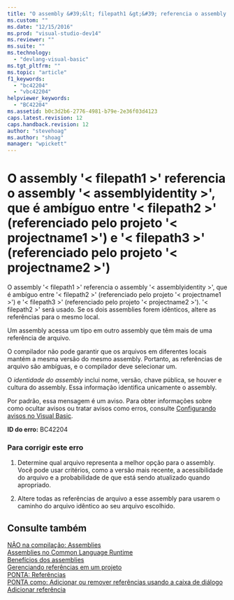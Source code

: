 ```yaml
---
title: "O assembly &#39;&lt; filepath1 &gt;&#39; referencia o assembly &#39;&lt; assemblyidentity &gt;&#39;, que &#233; amb&#237;guo entre &#39;&lt; filepath2 &gt;&#39; (referenciado pelo projeto &#39;&lt; projectname1 &gt;&#39;) e &#39;&lt; filepath3 &gt;&#39; (referenciado pelo projeto &#39;&lt; projectname2 &gt;&#39;) | Microsoft Docs"
ms.custom: ""
ms.date: "12/15/2016"
ms.prod: "visual-studio-dev14"
ms.reviewer: ""
ms.suite: ""
ms.technology: 
  - "devlang-visual-basic"
ms.tgt_pltfrm: ""
ms.topic: "article"
f1_keywords: 
  - "bc42204"
  - "vbc42204"
helpviewer_keywords: 
  - "BC42204"
ms.assetid: b0c3d2b6-2776-4981-b79e-2e36f03d4123
caps.latest.revision: 12
caps.handback.revision: 12
author: "stevehoag"
ms.author: "shoag"
manager: "wpickett"
---
```

# O assembly &#39;&lt; filepath1 &gt;&#39; referencia o assembly &#39;&lt; assemblyidentity &gt;&#39;, que &#233; amb&#237;guo entre &#39;&lt; filepath2 &gt;&#39; (referenciado pelo projeto &#39;&lt; projectname1 &gt;&#39;) e &#39;&lt; filepath3 &gt;&#39; (referenciado pelo projeto &#39;&lt; projectname2 &gt;&#39;)
O assembly '\< filepath1 \>' referencia o assembly '\< assemblyidentity \>', que é ambíguo entre '\< filepath2 \>' \(referenciado pelo projeto '\< projectname1 \>'\) e '\< filepath3 \>' \(referenciado pelo projeto '\< projectname2 \>'\). '\< filepath2 \>' será usado. Se os dois assemblies forem idênticos, altere as referências para o mesmo local.  
  
 Um assembly acessa um tipo em outro assembly que têm mais de uma referência de arquivo.  
  
 O compilador não pode garantir que os arquivos em diferentes locais mantém a mesma versão do mesmo assembly. Portanto, as referências de arquivo são ambíguas, e o compilador deve selecionar um.  
  
 O *identidade do assembly* inclui nome, versão, chave pública, se houver e cultura do assembly. Essa informação identifica unicamente o assembly.  
  
 Por padrão, essa mensagem é um aviso. Para obter informações sobre como ocultar avisos ou tratar avisos como erros, consulte [Configurando avisos no Visual Basic](/visual-studio/ide/configuring-warnings-in-visual-basic).  
  
 **ID do erro:** BC42204  
  
### Para corrigir este erro  
  
1.  Determine qual arquivo representa a melhor opção para o assembly. Você pode usar critérios, como a versão mais recente, a acessibilidade do arquivo e a probabilidade de que está sendo atualizado quando apropriado.  
  
2.  Altere todas as referências de arquivo a esse assembly para usarem o caminho do arquivo idêntico ao seu arquivo escolhido.  
  
## Consulte também  
 [NÃO na compilação: Assemblies](http://msdn.microsoft.com/pt-br/6c5c7b30-fa78-4f40-b908-120d0743b0e6)   
 [Assemblies no Common Language Runtime](../Topic/Assemblies%20in%20the%20Common%20Language%20Runtime.md)   
 [Benefícios dos assemblies](../Topic/Assembly%20Benefits.md)   
 [Gerenciando referências em um projeto](/visual-studio/ide/managing-references-in-a-project)   
 [PONTA: Referências](http://msdn.microsoft.com/pt-br/910912ce-0dc9-4569-9274-32c44a20cb2c)   
 [PONTA como: Adicionar ou remover referências usando a caixa de diálogo Adicionar referência](http://msdn.microsoft.com/pt-br/3bd75d61-f00c-47c0-86a2-dd1f20e231c9)